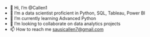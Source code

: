 - 👋 Hi, I’m @Callen1
- 👀 I’m a data scientist proficient in Python, SQL, Tableau, Power BI
- 🌱 I’m currently learning Advanced Python
- 💞️ I’m looking to collaborate on data analytics projects
- 📫 How to reach me sausicallen7@gmail.com

<!---
Callen1/Callen1 is a ✨ special ✨ repository because its `README.md` (this file) appears on your GitHub profile.
You can click the Preview link to take a look at your changes.
--->
